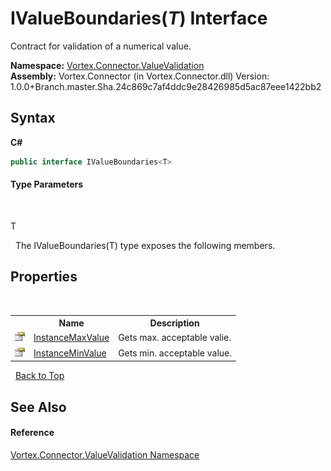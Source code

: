 # IValueBoundaries(*T*) Interface
 

Contract for validation of a numerical value.

**Namespace:**&nbsp;<a href="N_Vortex_Connector_ValueValidation.md">Vortex.Connector.ValueValidation</a><br />**Assembly:**&nbsp;Vortex.Connector (in Vortex.Connector.dll) Version: 1.0.0+Branch.master.Sha.24c869c7af4ddc9e28426985d5ac87eee1422bb2

## Syntax

**C#**<br />
``` C#
public interface IValueBoundaries<T>

```


#### Type Parameters
&nbsp;<dl><dt>T</dt><dd /></dl>&nbsp;
The IValueBoundaries(T) type exposes the following members.


## Properties
&nbsp;<table><tr><th></th><th>Name</th><th>Description</th></tr><tr><td>![Public property](media/pubproperty.gif "Public property")</td><td><a href="P_Vortex_Connector_ValueValidation_IValueBoundaries_1_InstanceMaxValue.md">InstanceMaxValue</a></td><td>
Gets max. acceptable valie.</td></tr><tr><td>![Public property](media/pubproperty.gif "Public property")</td><td><a href="P_Vortex_Connector_ValueValidation_IValueBoundaries_1_InstanceMinValue.md">InstanceMinValue</a></td><td>
Gets min. acceptable value.</td></tr></table>&nbsp;
<a href="#ivalueboundaries(*t*)-interface">Back to Top</a>

## See Also


#### Reference
<a href="N_Vortex_Connector_ValueValidation.md">Vortex.Connector.ValueValidation Namespace</a><br />